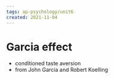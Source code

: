 ```yaml
---
tags: ap-psychology/unit6 
created: 2021-11-04
---
```


# Garcia effect

- conditioned taste aversion
- from John Garcia and Robert Koelling 
